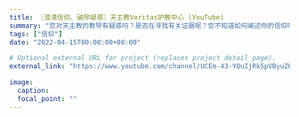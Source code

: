 ```yaml
---
title: 〖澄清信仰、破除疑惑〗天主教Veritas护教中心 (YouTube)
summary: "您对天主教的教导有疑惑吗？是否在寻找有关证据呢？您不知道如何阐述你的信仰吗？您想学习怎么回应他人的询问吗？我们将在此转载专页里的Q & A直播影片，答覆人们对天主教信仰的疑惑！"
tags: ["信仰"]
date: "2022-04-15T00:00:00+08:00"

# Optional external URL for project (replaces project detail page).
external_link: "https://www.youtube.com/channel/UCEm-43-YQuIjRk5pVByuZLw/featured"

image:
  caption:
  focal_point: ""
---
```

